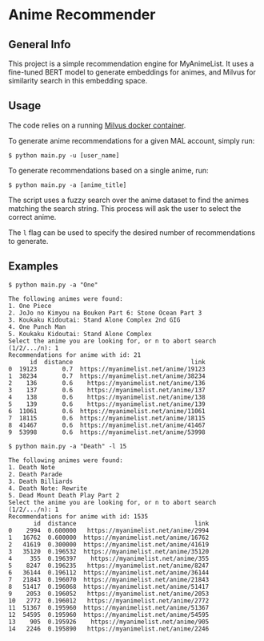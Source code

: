 # Anime Recommender

## General Info

This project is a simple recommendation engine for MyAnimeList. It uses a fine-tuned BERT model to generate embeddings for animes, and Milvus for similarity search in this embedding space.

## Usage

The code relies on a running [Milvus docker container](https://milvus.io/docs/install_standalone-docker.md).

To generate anime recommendations for a given MAL account, simply run:

```shell
$ python main.py -u [user_name]
```

To generate recommendations based on a single anime, run:

```shell
$ python main.py -a [anime_title]
```

The script uses a fuzzy search over the anime dataset to find the animes matching the search string. This process will ask the user to select the correct anime.

The ``l`` flag can be used to specify the desired number of recommendations to generate.

## Examples

```shell
$ python main.py -a "One"

The following animes were found:
1. One Piece
2. JoJo no Kimyou na Bouken Part 6: Stone Ocean Part 3
3. Koukaku Kidoutai: Stand Alone Complex 2nd GIG
4. One Punch Man
5. Koukaku Kidoutai: Stand Alone Complex
Select the anime you are looking for, or n to abort search (1/2/.../n): 1
Recommendations for anime with id: 21
      id  distance                                 link
0  19123       0.7  https://myanimelist.net/anime/19123
1  38234       0.7  https://myanimelist.net/anime/38234
2    136       0.6    https://myanimelist.net/anime/136
3    137       0.6    https://myanimelist.net/anime/137
4    138       0.6    https://myanimelist.net/anime/138
5    139       0.6    https://myanimelist.net/anime/139
6  11061       0.6  https://myanimelist.net/anime/11061
7  18115       0.6  https://myanimelist.net/anime/18115
8  41467       0.6  https://myanimelist.net/anime/41467
9  53998       0.6  https://myanimelist.net/anime/53998
```
```shell
$ python main.py -a "Death" -l 15

The following animes were found:
1. Death Note
2. Death Parade
3. Death Billiards
4. Death Note: Rewrite
5. Dead Mount Death Play Part 2
Select the anime you are looking for, or n to abort search (1/2/.../n): 1
Recommendations for anime with id: 1535
       id  distance                                 link
0    2994  0.600000   https://myanimelist.net/anime/2994
1   16762  0.600000  https://myanimelist.net/anime/16762
2   41619  0.300000  https://myanimelist.net/anime/41619
3   35120  0.196532  https://myanimelist.net/anime/35120
4     355  0.196397    https://myanimelist.net/anime/355
5    8247  0.196235   https://myanimelist.net/anime/8247
6   36144  0.196112  https://myanimelist.net/anime/36144
7   21843  0.196070  https://myanimelist.net/anime/21843
8   51417  0.196068  https://myanimelist.net/anime/51417
9    2053  0.196052   https://myanimelist.net/anime/2053
10   2772  0.196012   https://myanimelist.net/anime/2772
11  51367  0.195960  https://myanimelist.net/anime/51367
12  54595  0.195960  https://myanimelist.net/anime/54595
13    905  0.195926    https://myanimelist.net/anime/905
14   2246  0.195890   https://myanimelist.net/anime/2246
```
